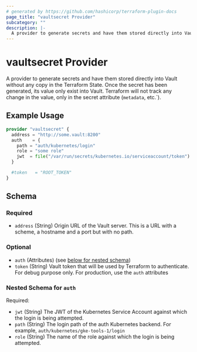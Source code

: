 ```yaml
---
# generated by https://github.com/hashicorp/terraform-plugin-docs
page_title: "vaultsecret Provider"
subcategory: ""
description: |-
  A provider to generate secrets and have them stored directly into Vault without any copy in the Terraform State.  Once the secret has been generated, its value only exist into Vault. Terraform will not track any change in the value, only in the secret attribute (metadata, etc.`).
---
```


# vaultsecret Provider

A provider to generate secrets and have them stored directly into Vault without any copy in the Terraform State.  Once the secret has been generated, its value only exist into Vault. Terraform will not track any change in the value, only in the secret attribute (`metadata`, etc.`).

## Example Usage

```terraform
provider "vaultsecret" {
  address = "http://some.vault:8200"
  auth    = {
    path = "auth/kubernetes/login"
    role = "some role"
    jwt  = file("/var/run/secrets/kubernetes.io/serviceaccount/token")
  }

  #token   = "ROOT_TOKEN"
}
```

<!-- schema generated by tfplugindocs -->
## Schema

### Required

- `address` (String) Origin URL of the Vault server. This is a URL with a scheme, a hostname and a port but with no path.

### Optional

- `auth` (Attributes) (see [below for nested schema](#nestedatt--auth))
- `token` (String) Vault token that will be used by Terraform to authenticate. For debug purpose only. For production, use the `auth` attributes

<a id="nestedatt--auth"></a>
### Nested Schema for `auth`

Required:

- `jwt` (String) The JWT of the Kubernetes Service Account against which the login is being attempted.
- `path` (String) The login path of the auth Kubernetes backend. For example, `auth/kubernetes/gke-tools-1/login`
- `role` (String) The name of the role against which the login is being attempted.
